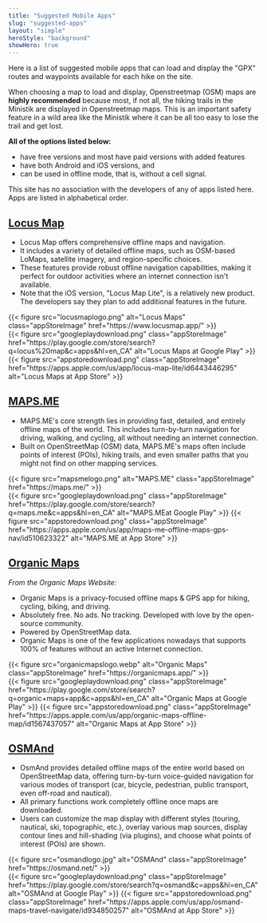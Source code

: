 ```yaml
---
title: "Suggested Mobile Apps"
slug: "suggested-apps"
layout: "simple"
heroStyle: "background"
showHero: true
---
```


Here is a list of suggested mobile apps that can load and display the "GPX" routes and waypoints available for each hike on the site.

When choosing a map to load and display, Openstreetmap (OSM) maps are **highly recommended** because most, if not all, the hiking trails in the Ministik are displayed in Openstreetmap maps. This is an important safety feature in a wild area like the Ministik where it can be all too easy to lose the trail and get lost.

**All of the options listed below:**
- have free versions and most have paid versions with added features
- have both Android and iOS versions, and
- can be used in offline mode, that is, without a cell signal.

This site has no association with the developers of any of apps listed here. Apps are listed in alphabetical order.

## [Locus Map](https://www.locusmap.app/)
<div class="w-full">
<ul>
  <li>Locus Map offers comprehensive offline maps and navigation.</li>
  <li>It includes a variety of detailed offline maps, such as OSM-based LoMaps, satellite imagery, and region-specific choices.</li>
  <li>These features provide robust offline navigation capabilities, making it perfect for outdoor activities where an internet connection isn't available.</li>
  <li>Note that the iOS version, "Locus Map Lite", is a relatively new product. The developers say they plan to add additional features in the future.</li>
</ul>
  </div>
  
  <div class="w-full flex flex-col sm:flex-row gap-0 sm:gap-2 flex items-center justify-start">
    <div class="p-2">
{{< figure
    src="locusmaplogo.png"
    alt="Locus Maps"
    class="appStoreImage"
    href="https://www.locusmap.app/"
>}}
 </div>
  <div class="sm:-mt-50 flex gap-2"> {{< figure src="googleplaydownload.png" class="appStoreImage" href="https://play.google.com/store/search?q=locus%20map&c=apps&hl=en_CA" alt="Locus Maps at Google Play" >}}
  {{< figure src="appstoredownload.png" class="appStoreImage" href="https://apps.apple.com/us/app/locus-map-lite/id6443446295" alt="Locus Maps at App Store" >}}</div>
</div>


## [MAPS.ME](https://maps.me/)
<div class="w-full">
<ul>
  <li>MAPS.ME's core strength lies in providing fast, detailed, and entirely offline maps of the world. This includes turn-by-turn navigation for driving, walking, and cycling, all without needing an internet connection.</li>
  <li>Built on OpenStreetMap (OSM) data, MAPS.ME's maps often include points of interest (POIs), hiking trails, and even smaller paths that you might not find on other mapping services.</li>
</ul>
  </div>
  
  <div class="w-full flex flex-col sm:flex-row gap-0 sm:gap-2 flex items-center justify-start">
    <div class="p-2">
{{< figure
    src="mapsmelogo.png"
    alt="MAPS.ME"
    class="appStoreImage"
    href="https://maps.me/"
>}}
 </div>
  <div class="sm:-mt-50 flex gap-2"> {{< figure src="googleplaydownload.png" class="appStoreImage" href="https://play.google.com/store/search?q=maps.me&c=apps&hl=en_CA" alt="MAPS.MEat Google Play" >}}
  {{< figure src="appstoredownload.png" class="appStoreImage" href="https://apps.apple.com/us/app/maps-me-offline-maps-gps-nav/id510623322" alt="MAPS.ME at App Store" >}}</div>
</div>

## [Organic Maps](https://organicmaps.app/)
<div class="w-full">
   <em>From the Organic Maps Website:</em>
    <ul>
    <li>Organic Maps is a privacy-focused offline maps & GPS app for hiking, cycling, biking, and driving.</li><li>Absolutely free. No ads. No tracking. Developed with love by the open-source community.</li><li>Powered by OpenStreetMap data.</li> <li>Organic Maps is one of the few applications nowadays that supports 100% of features without an active Internet connection.</li></ul>
  </div>
  
  <div class="w-full flex flex-col sm:flex-row gap-0 sm:gap-2 flex items-center justify-start">
    <div class="p-2">
{{< figure
    src="organicmapslogo.webp"
    alt="Organic Maps"
    class="appStoreImage"
    href="https://organicmaps.app/"
>}}
 </div>
  <div class="sm:-mt-50 flex gap-2"> {{< figure src="googleplaydownload.png" class="appStoreImage" href="https://play.google.com/store/search?q=organic+maps+app&c=apps&hl=en_CA" alt="Organic Maps at Google Play" >}}
  {{< figure src="appstoredownload.png" class="appStoreImage" href="https://apps.apple.com/us/app/organic-maps-offline-map/id1567437057" alt="Organic Maps at App Store" >}}</div>
</div>

## [OSMAnd](https://osmand.net/)
<div class="w-full">
  <ul>
  <li>OsmAnd provides detailed offline maps of the entire world based on OpenStreetMap data, offering turn-by-turn voice-guided navigation for various modes of transport (car, bicycle, pedestrian, public transport, even off-road and nautical).</li>
  <li>All primary functions work completely offline once maps are downloaded.</li>
  <li>Users can customize the map display with different styles (touring, nautical, ski, topographic, etc.), overlay various map sources, display contour lines and hill-shading (via plugins), and choose what points of interest (POIs) are shown.</li>
  </ul>
  </div>
  
  <div class="w-full flex flex-col sm:flex-row gap-0 sm:gap-2 flex items-center justify-start">
    <div class="p-2">
{{< figure
    src="osmandlogo.jpg"
    alt="OSMAnd"
    class="appStoreImage"
    href="https://osmand.net/"
>}}
 </div>
  <div class="sm:-mt-50 flex gap-2"> {{< figure src="googleplaydownload.png" class="appStoreImage" href="https://play.google.com/store/search?q=osmand&c=apps&hl=en_CA" alt="OSMAnd at Google Play" >}}
  {{< figure src="appstoredownload.png" class="appStoreImage" href="https://apps.apple.com/us/app/osmand-maps-travel-navigate/id934850257" alt="OSMAnd at App Store" >}}</div>
</div>